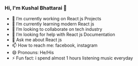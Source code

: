 ### Hi, I'm Kushal Bhattarai 👋


- 🔭 I’m currently working on React js Projects
- 🌱 I’m currently learning modern React js
- 👯 I’m looking to collaborate on tech industry
- 🤔 I’m looking for help with React js Documentation
- 💬 Ask me about React js
- 📫 How to reach me: facebook, instagram
- 😄 Pronouns: He/His
- ⚡ Fun fact: i spend almost 1 hours listening music everyday

